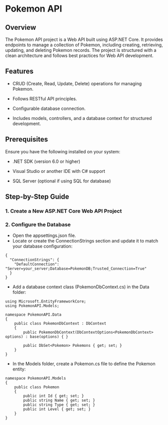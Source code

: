 # Pokemon API

## Overview

The Pokemon API project is a Web API built using ASP.NET Core. It provides endpoints to manage a collection of Pokemon, including creating, retrieving, updating, and deleting Pokemon records. The project is structured with a clean architecture and follows best practices for Web API development.

## Features

- CRUD (Create, Read, Update, Delete) operations for managing Pokemon.

- Follows RESTful API principles.

- Configurable database connection.

- Includes models, controllers, and a database context for structured development.

## Prerequisites

Ensure you have the following installed on your system:

- .NET SDK (version 6.0 or higher)

- Visual Studio or another IDE with C# support

- SQL Server (optional if using SQL for database)

## Step-by-Step Guide

### 1. Create a New ASP.NET Core Web API Project

### 2. Configure the Database
- Open the appsettings.json file.
- Locate or create the ConnectionStrings section and update it to match your database configuration:
```
{
  "ConnectionStrings": {
    "DefaultConnection": "Server=your_server;Database=PokemonDB;Trusted_Connection=True"
  }
}
```

- Add a database context class (PokemonDbContext.cs) in the Data folder:
```
using Microsoft.EntityFrameworkCore;
using PokemonAPI.Models;

namespace PokemonAPI.Data
{
    public class PokemonDbContext : DbContext
    {
        public PokemonDbContext(DbContextOptions<PokemonDbContext> options) : base(options) { }

        public DbSet<Pokemon> Pokemons { get; set; }
    }
}
```
- In the Models folder, create a Pokemon.cs file to define the Pokemon entity:
```
namespace PokemonAPI.Models
{
    public class Pokemon
    {
        public int Id { get; set; }
        public string Name { get; set; }
        public string Type { get; set; }
        public int Level { get; set; }
    }
}
```


